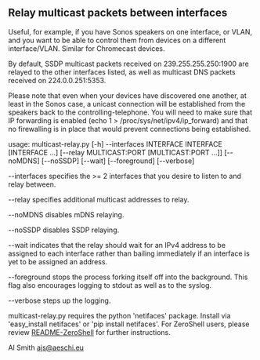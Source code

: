 Relay multicast packets between interfaces
------------------------------------------

Useful, for example, if you have Sonos speakers on one interface, or VLAN,
and you want to be able to control them from devices on a different
interface/VLAN. Similar for Chromecast devices.

By default, SSDP multicast packets received on 239.255.255.250:1900 are
relayed to the other interfaces listed, as well as multicast DNS packets
received on 224.0.0.251:5353.

Please note that even when your devices have discovered one another, at
least in the Sonos case, a unicast connection will be established from
the speakers back to the controlling-telephone. You will need to make sure
that IP forwarding is enabled (echo 1 > /proc/sys/net/ipv4/ip_forward) and
that no firewalling is in place that would prevent connections being
established.

usage: multicast-relay.py [-h] --interfaces INTERFACE INTERFACE [INTERFACE ...] [--relay MULTICAST:PORT [MULTICAST:PORT ...]] [--noMDNS] [--noSSDP] [--wait] [--foreground] [--verbose]

--interfaces specifies the >= 2 interfaces that you desire to listen to and
relay between.

--relay specifies additional multicast addresses to relay.

--noMDNS disables mDNS relaying.

--noSSDP disables SSDP relaying.

--wait indicates that the relay should wait for an IPv4 address to be assigned
to each interface rather than bailing immediately if an interface is yet to be
assigned an address.

--foreground stops the process forking itself off into the background. This
flag also encourages logging to stdout as well as to the syslog.

--verbose steps up the logging.

multicast-relay.py requires the python 'netifaces' package. Install via
'easy_install netifaces' or 'pip install netifaces'. For ZeroShell users,
please review [README-ZeroShell](README-ZeroShell.md) for further instructions.

Al Smith <ajs@aeschi.eu>

